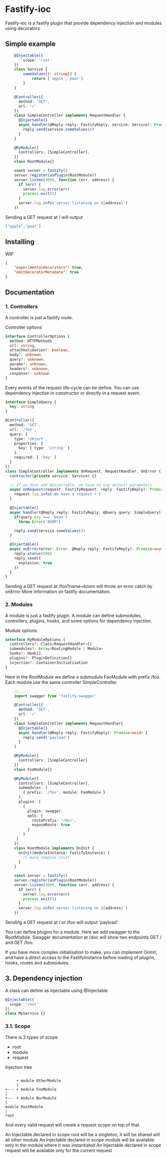 # Fastify-ioc
Fastify-ioc is a fastify plugin that provide dependency injection and modules using decorators

## Simple example
```ts
    @Injectable({
        scope: 'root'
    })
    class Service {
        someValues(): string[] {
            return ['apple','pear']
        }
    }

    @Controller({
      method: 'GET',
      url: '/'
    })
    class SimpleController implements RequestHandler {
      @Injectable()
      async handler(@Reply reply: FastifyReply, service: Service): Promise<void> {
        reply.send(service.someValues())
      }
    }

    @RyModule({
      controllers: [SimpleController],
    })
    class RootModule{}

    const server = fastify()
    server.register(asPlugin(RootModule))
    server.listen(3000, function (err, address) {
      if (err) {
        server.log.error(err)
        process.exit(1)
      }
      server.log.info(`server listening on ${address}`)
    })
```
Sending a GET request at / will output
```json
["apple","pear"]
```

## Installing
WIP
```json
{
    "experimentalDecorators": true,
    "emitDecoratorMetadata": true
}
```
## Documentation
### 1. Controllers
A controller is just a fastify route.

Controller options
```ts
interface ControllerOptions {
  method: HTTPMethods
  url: string,
  attachValidation?: boolean,
  body?: unknown,
  query?: unknown,
  params?: unknown,
  headers?: unknown,
  response?: unknown
}
```
Every events of the request life-cycle can be define. You can use dependency injection 
in constructor or directly in a request event.
```ts
interface SimpleQuery {
  key: string
}

@Controller({
  method: 'GET',
  url: '/foo',
  query: {
    type: 'object',
    properties: {
      key: { type: 'string' }
    },
    required: [ 'key' ]
  }
})
class SimpleController implements OnRequest, RequestHandler, OnError {
  contructor(private service: Service) {}

  // If we dont add @Injectable, we have to use default parameters
  async onRequest(request: FastifyRequest, reply: FastifyReply): Promise<void> {
    request.log.info('We have a request !')
  }

  @Injectable()
  async handler(@Reply reply: FastifyReply, @Query query: SimpleQuery): Promise<void> {
    if(query.key === 'boom')
      throw Error('BOOM')

    reply.send(service.someValues())
  }

  @Injectable()
  async onError(error: Error, @Reply reply: FastifyReply): Promise<any> {
    reply.status(500)
    reply.send({
      explosion: true
    })
  }
}
```
Sending a GET request at /foo?name=boom will throw an error catch by onError
More information on fastify documentation.

### 2. Modules
A module is just a fastify plugin. A module can define submodules,
controllers, plugins, hooks, and some options for dependency injection.

Module options
```ts
interface RyModuleOptions {
  controllers?: Class<RequestHandler>[]
  submodules?: Array<RoutingModule | Module>
  hooks?: Hook[],
  plugins?: PluginDefinition[]
  injection?: ContainerInitialisation
}
```
Here in the RootModule we define a submodule FooModule with prefix /foo.
Each module use the same controller SimpleController.
```ts
    //...
    import swagger from 'fastify-swagger'

    @Controller({
      method: 'GET',
      url: '/'
    })
    class SimpleController implements RequestHandler{
      @Injectable()
      async handler(@Reply reply: FastifyReply): Promise<void> {
        reply.send('payload')
      }
    }

    @RyModule({
      controllers: [SimpleController]
    })
    class FooModule{}

    @RyModule({
      controllers: [SimpleController],
      submodules: [
        { prefix: '/foo', module: FooModule }
      ],
      plugins: [
        {
          plugin: swagger,
          opts: {
            routePrefix: '/doc',
            exposeRoute: true
          }
        }
     ]
    })
    class RootModule implements OnInit {
      onInit(moduleInstance: FastifyInstance) {
        // more complex stuff
      }
    }

    const server = fastify()
    server.register(asPlugin(RootModule))
    server.listen(3000, function (err, address) {
      if (err) {
        server.log.error(err)
        process.exit(1)
      }
      server.log.info(`server listening on ${address}`)
    })
```
Sending a GET request at / or /foo will output 'payload'.

You can define plugins for a module. Here we add swagger to the RootModule.
Swagger documentation at /doc will show two endpoints GET / and GET /foo.

If you have more complex initialisation to make, you can implement OnInit, 
and have a direct access to the FastifyInstance before loading of plugins, hooks, routes and submodules.

## 3. Dependency injection

A class can define as injectable using @Injectable

```ts
@Injectable({
  scope: 'root'
})
class MyService {}
```

### 3.1. Scope
There is 3 types of scope
- root
- module
- request

Injection tree
```

     + module OtherModule
     |
+--- + module FooModule
|
+--- + module BarModule
|
module RootModule
|
root
```

And every valid request will create a request scope on top of that.

An Injectable declared in scope root will be a singleton, it will be shared will all other module
An Injectable declared in scope module will be available only in the module where it was instantiated
An Injectable declared in scope request will be available only for the current request

